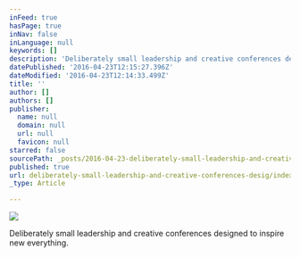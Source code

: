 ```yaml
---
inFeed: true
hasPage: true
inNav: false
inLanguage: null
keywords: []
description: 'Deliberately small leadership and creative conferences designed to inspire new everything. '
datePublished: '2016-04-23T12:15:27.396Z'
dateModified: '2016-04-23T12:14:33.499Z'
title: ''
author: []
authors: []
publisher:
  name: null
  domain: null
  url: null
  favicon: null
starred: false
sourcePath: _posts/2016-04-23-deliberately-small-leadership-and-creative-conferences-desig.md
published: true
url: deliberately-small-leadership-and-creative-conferences-desig/index.html
_type: Article

---
```

![](https://the-grid-user-content.s3-us-west-2.amazonaws.com/9fdc7c31-dcba-4038-b857-35875f3e3fd7.jpg)

Deliberately small leadership and creative conferences designed to inspire new everything.